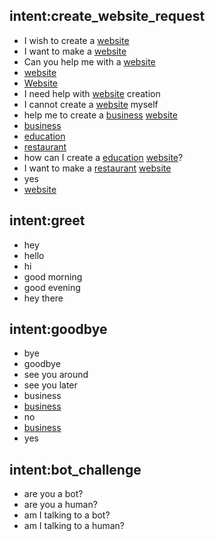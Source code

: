 ## intent:create_website_request
- I wish to create a [website](request)
- I want to make a [website](request)
- Can you help me with a [website](request)
- [website](request)
- [Website](request)
- I need help with [website](request) creation
- I cannot create a [website](request) myself
- help me to create a [business](type) [website](request)
- [business](type)
- [education](type)
- [restaurant](type)
- how can I create a [education](type) [website](request)?
- I want to make a [restaurant](type) [website](request)
- yes
- [website](request)

## intent:greet
- hey
- hello
- hi
- good morning
- good evening
- hey there

## intent:goodbye
- bye
- goodbye
- see you around
- see you later
- business
- [business](type)
- no
- [business](type)
- yes

## intent:bot_challenge
- are you a bot?
- are you a human?
- am I talking to a bot?
- am I talking to a human?
